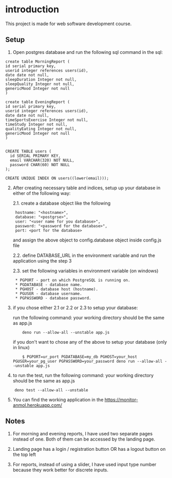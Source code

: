 # introduction
This project is made for web software development course.

## Setup

1. Open postgres database and run the following sql command in the sql:
```
create table MorningReport (
id serial primary key,
userid integer references users(id),
date date not null,
sleepDuration Integer not null,
sleepQuality Integer not null,
genericMood Integer not null
)

create table EveningReport (
id serial primary key,
userid integer references users(id),
date date not null,
timeSportsExercise Integer not null,
timeStudy Integer not null,
qualityEating Integer not null,
genericMood Integer not null
)


CREATE TABLE users (
  id SERIAL PRIMARY KEY,
  email VARCHAR(320) NOT NULL,
  password CHAR(60) NOT NULL
);

CREATE UNIQUE INDEX ON users((lower(email)));

```

2. After creating necessary table and indices, setup up your database in either of the following way:

    2.1. create a database object like the following

        hostname: "<hostname>",
        database: "<postgrse>",
        user: "<user name for you database>",
        password: "<password for the database>",
        port: <port for the database>
    
    and assign the above object to config.database object inside config.js file
    
    2.2. define DATABASE_URL in the environment variable and run the application using the step 3

    2.3. set the following variables in environment variable (on windows)

        * PGPORT - port on which PostgreSQL is running on.
        * PGDATABASE - database name.
        * PGHOST - database host (hostname).
        * PGUSER - database username.
        * PGPASSWORD - database password.

3. if you chose either 2.1 or 2.2 or 2.3 to setup your database:
    
    run the following command: your working directory should be the same as app.js
    
    ```
        deno run --allow-all --unstable app.js
    ```

    if you don't want to chose any of the above to setup your database (only in linux)

    ```
        $ PGPORT=ur_port PGDATABASE=my_db PGHOST=your_host PGUSER=your_pg_user PGPASSWORD=your_password deno run --allow-all --unstable app.js
    ``` 

4. to run the test, run the following command: your working directory should be the same as app.js
```
    deno test --allow-all --unstable
```

5. You can find the working application in the https://monitor-anmol.herokuapp.com/

## Notes
1. For morning and evening reports, I have used two separate pages instead of one. Both of them can be accessed by the landing page.

2. Landing page has a login / registration button OR has a logout button on the top left

3. For reports, instead of using a slider, I have used input type number because they work better for discrete inputs.